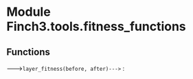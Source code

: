 Module Finch3.tools.fitness_functions
=====================================

Functions
---------

--->`layer_fitness(before, after)--->`
: